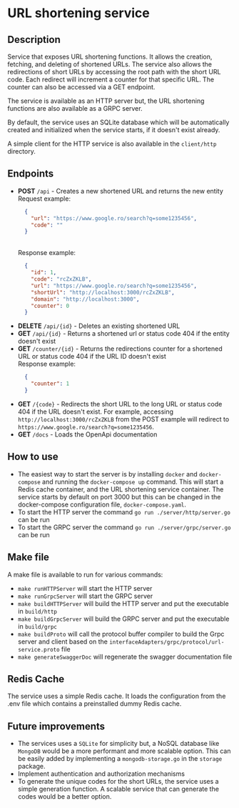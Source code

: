 URL shortening service
==

## Description

Service that exposes URL shortening functions. It allows the creation, fetching, and deleting of shortened URLs. The service also allows the redirections of short URLs by accessing the root path with the short URL code. Each redirect will increment a counter for that specific URL. The counter can also be accessed via a GET endpoint.

The service is available as an HTTP server but, the URL shortening functions are also available as a GRPC server.

By default, the service uses an SQLite database which will be automatically created and initialized when the service starts, if it doesn't exist already.

A simple client for the HTTP service is also available in the `client/http` directory.

## Endpoints

- **POST** `/api` - Creates a new shortened URL and returns the new entity
  <br>Request example:
  ```json
    {
      "url": "https://www.google.ro/search?q=some1235456",
      "code": ""
    }
    ```
  <br>Response example:
  ```json
    {
      "id": 1,
      "code": "rcZxZKLB",
      "url": "https://www.google.ro/search?q=some1235456",
      "shortUrl": "http://localhost:3000/rcZxZKLB",
      "domain": "http://localhost:3000",
      "counter": 0
    }
    ```
- **DELETE** `/api/{id}` - Deletes an existing shortened URL
- **GET** `/api/{id}` - Returns a shortened url or status code 404 if the entity doesn't exist
- **GET** `/counter/{id}` - Returns the redirections counter for a shortened URL or status code 404 if the URL ID doesn't exist
  <br>Response example:
  ```json
    {
      "counter": 1
    }
    ```
- **GET** `/{code}` - Redirects the short URL to the long URL or status code 404 if the URL doesn't exist. For example, accessing `http://localhost:3000/rcZxZKLB` from the POST example will redirect to `https://www.google.ro/search?q=some1235456`.
- **GET** `/docs` - Loads the OpenApi documentation

## How to use

- The easiest way to start the server is by installing `docker` and `docker-compose` and running the `docker-compose up` command. This will start a Redis cache container, and the URL shortening service container. The service starts by default on port 3000 but this can be changed in the docker-compose configuration file, `docker-compose.yaml`.
- To start the HTTP server the command `go run ./server/http/server.go` can be run
- To start the GRPC server the command `go run ./server/grpc/server.go` can be run

## Make file

A make file is available to run for various commands:

- `make runHTTPServer` will start the HTTP server
- `make runGrpcServer` will start the GRPC server
- `make buildHTTPServer` will build the HTTP server and put the executable in `build/http`
- `make buildGrpcServer` will build the GRPC server and put the executable in `build/grpc`
- `make buildProto` will call the protocol buffer compiler to build the Grpc server and client based on the `interfaceAdapters/grpc/protocol/url-service.proto` file
- `make generateSwaggerDoc` will regenerate the swagger documentation file

## Redis Cache

The service uses a simple Redis cache. It loads the configuration from the .env file which contains a preinstalled dummy Redis cache.

## Future improvements

- The services uses a `SQLite` for simplicity but, a NoSQL database like `MongoDB` would be a more performant and more scalable option. This can be easily added by implementing a `mongodb-storage.go` in the `storage` package.
- Implement authentication and authorization mechanisms
- To generate the unique codes for the short URLs, the service uses a simple generation function. A scalable service that can generate the codes would be a better option.